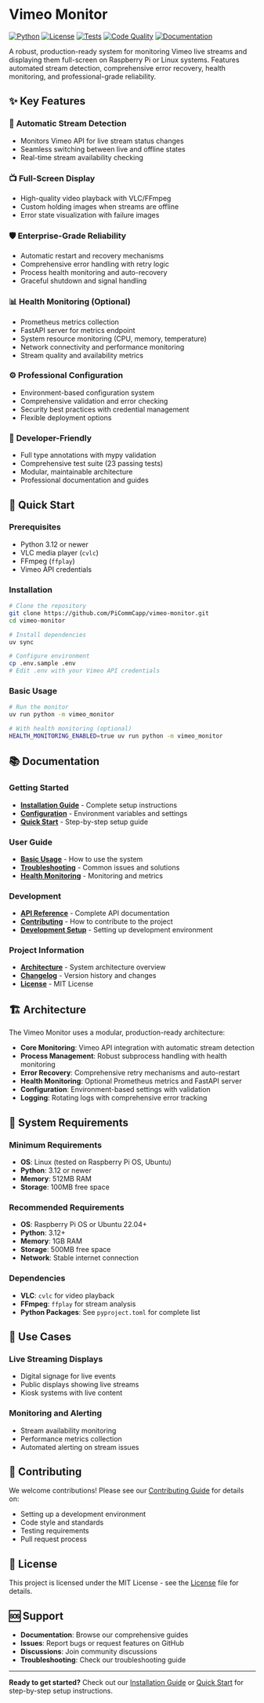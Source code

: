 # Vimeo Monitor

[![Python](https://img.shields.io/badge/python-3.12%2B-blue.svg)](https://www.python.org/downloads/)
[![License](https://img.shields.io/badge/license-MIT-green.svg)](LICENSE)
[![Tests](https://img.shields.io/badge/tests-23%20passing-brightgreen.svg)](tests/)
[![Code Quality](https://img.shields.io/badge/code%20quality-A%2B-brightgreen.svg)](#code-quality)
[![Documentation](https://img.shields.io/badge/docs-MkDocs-blue.svg)](https://pcommcapp.github.io/vimeo-monitor/)

A robust, production-ready system for monitoring Vimeo live streams and displaying them full-screen on Raspberry Pi or Linux systems. Features automated stream detection, comprehensive error recovery, health monitoring, and professional-grade reliability.

## ✨ Key Features

### 🔄 **Automatic Stream Detection**
- Monitors Vimeo API for live stream status changes
- Seamless switching between live and offline states
- Real-time stream availability checking

### 📺 **Full-Screen Display**
- High-quality video playback with VLC/FFmpeg
- Custom holding images when streams are offline
- Error state visualization with failure images

### 🛡️ **Enterprise-Grade Reliability**
- Automatic restart and recovery mechanisms
- Comprehensive error handling with retry logic
- Process health monitoring and auto-recovery
- Graceful shutdown and signal handling

### 📊 **Health Monitoring** (Optional)
- Prometheus metrics collection
- FastAPI server for metrics endpoint
- System resource monitoring (CPU, memory, temperature)
- Network connectivity and performance monitoring
- Stream quality and availability metrics

### ⚙️ **Professional Configuration**
- Environment-based configuration system
- Comprehensive validation and error checking
- Security best practices with credential management
- Flexible deployment options

### 🔧 **Developer-Friendly**
- Full type annotations with mypy validation
- Comprehensive test suite (23 passing tests)
- Modular, maintainable architecture
- Professional documentation and guides

## 🚀 Quick Start

### Prerequisites
- Python 3.12 or newer
- VLC media player (`cvlc`)
- FFmpeg (`ffplay`)
- Vimeo API credentials

### Installation
```bash
# Clone the repository
git clone https://github.com/PiCommCapp/vimeo-monitor.git
cd vimeo-monitor

# Install dependencies
uv sync

# Configure environment
cp .env.sample .env
# Edit .env with your Vimeo API credentials
```

### Basic Usage
```bash
# Run the monitor
uv run python -m vimeo_monitor

# With health monitoring (optional)
HEALTH_MONITORING_ENABLED=true uv run python -m vimeo_monitor
```

## 📚 Documentation

### Getting Started
- **[Installation Guide](installation.md)** - Complete setup instructions
- **[Configuration](configuration.md)** - Environment variables and settings
- **[Quick Start](quick-start.md)** - Step-by-step setup guide

### User Guide
- **[Basic Usage](usage.md)** - How to use the system
- **[Troubleshooting](troubleshooting.md)** - Common issues and solutions
- **[Health Monitoring](health-monitoring.md)** - Monitoring and metrics

### Development
- **[API Reference](api-reference.md)** - Complete API documentation
- **[Contributing](contributing.md)** - How to contribute to the project
- **[Development Setup](development.md)** - Setting up development environment

### Project Information
- **[Architecture](architecture.md)** - System architecture overview
- **[Changelog](changelog.md)** - Version history and changes
- **[License](license.md)** - MIT License

## 🏗️ Architecture

The Vimeo Monitor uses a modular, production-ready architecture:

- **Core Monitoring**: Vimeo API integration with automatic stream detection
- **Process Management**: Robust subprocess handling with health monitoring
- **Error Recovery**: Comprehensive retry mechanisms and auto-restart
- **Health Monitoring**: Optional Prometheus metrics and FastAPI server
- **Configuration**: Environment-based settings with validation
- **Logging**: Rotating logs with comprehensive error tracking

## 🔧 System Requirements

### Minimum Requirements
- **OS**: Linux (tested on Raspberry Pi OS, Ubuntu)
- **Python**: 3.12 or newer
- **Memory**: 512MB RAM
- **Storage**: 100MB free space

### Recommended Requirements
- **OS**: Raspberry Pi OS or Ubuntu 22.04+
- **Python**: 3.12+
- **Memory**: 1GB RAM
- **Storage**: 500MB free space
- **Network**: Stable internet connection

### Dependencies
- **VLC**: `cvlc` for video playback
- **FFmpeg**: `ffplay` for stream analysis
- **Python Packages**: See `pyproject.toml` for complete list

## 🎯 Use Cases

### Live Streaming Displays
- Digital signage for live events
- Public displays showing live streams
- Kiosk systems with live content

### Monitoring and Alerting
- Stream availability monitoring
- Performance metrics collection
- Automated alerting on stream issues

## 🤝 Contributing

We welcome contributions! Please see our [Contributing Guide](contributing.md) for details on:

- Setting up a development environment
- Code style and standards
- Testing requirements
- Pull request process

## 📄 License

This project is licensed under the MIT License - see the [License](license.md) file for details.

## 🆘 Support

- **Documentation**: Browse our comprehensive guides
- **Issues**: Report bugs or request features on GitHub
- **Discussions**: Join community discussions
- **Troubleshooting**: Check our troubleshooting guide

---

**Ready to get started?** Check out our [Installation Guide](installation.md) or [Quick Start](quick-start.md) for step-by-step setup instructions.